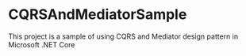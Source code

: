 # CQRSAndMediatorSample
 This project is a sample of using CQRS and Mediator design pattern in Microsoft .NET Core
